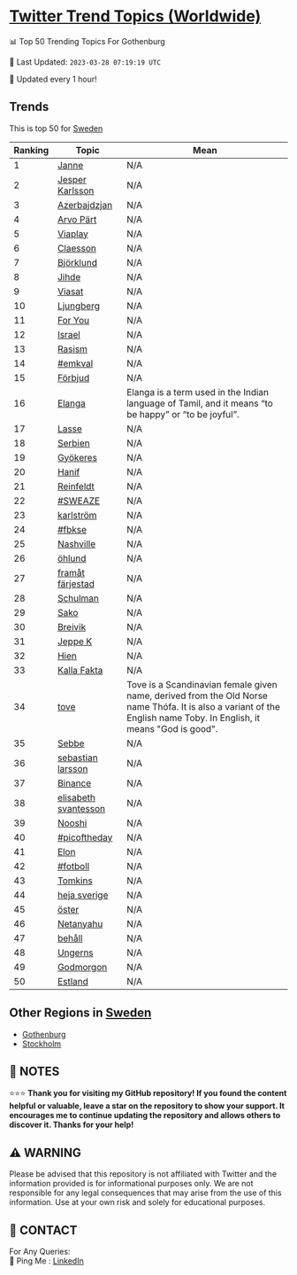 [Twitter Trend Topics (Worldwide)](https://github.com/ErcinDedeoglu/Twitter-Trend-Topics)
==========


📊 Top 50 Trending Topics For Gothenburg

📆 Last Updated: `2023-03-28 07:19:19 UTC`

🔧 Updated every 1 hour!


## Trends

This is top 50 for [Sweden](</Sweden>)

| Ranking | Topic | Mean |
| ------- | ------------ | ------------ |
| 1 | [Janne](http://twitter.com/search?q=Janne) | N/A |
| 2 | [Jesper Karlsson](http://twitter.com/search?q=Jesper+Karlsson) | N/A |
| 3 | [Azerbajdzjan](http://twitter.com/search?q=Azerbajdzjan) | N/A |
| 4 | [Arvo Pärt](http://twitter.com/search?q=Arvo+P%c3%a4rt) | N/A |
| 5 | [Viaplay](http://twitter.com/search?q=Viaplay) | N/A |
| 6 | [Claesson](http://twitter.com/search?q=Claesson) | N/A |
| 7 | [Björklund](http://twitter.com/search?q=Bj%c3%b6rklund) | N/A |
| 8 | [Jihde](http://twitter.com/search?q=Jihde) | N/A |
| 9 | [Viasat](http://twitter.com/search?q=Viasat) | N/A |
| 10 | [Ljungberg](http://twitter.com/search?q=Ljungberg) | N/A |
| 11 | [For You](http://twitter.com/search?q=For+You) | N/A |
| 12 | [Israel](http://twitter.com/search?q=Israel) | N/A |
| 13 | [Rasism](http://twitter.com/search?q=Rasism) | N/A |
| 14 | [#emkval](http://twitter.com/search?q=%23emkval) | N/A |
| 15 | [Förbjud](http://twitter.com/search?q=F%c3%b6rbjud) | N/A |
| 16 | [Elanga](http://twitter.com/search?q=Elanga) | Elanga is a term used in the Indian language of Tamil, and it means “to be happy” or “to be joyful”. |
| 17 | [Lasse](http://twitter.com/search?q=Lasse) | N/A |
| 18 | [Serbien](http://twitter.com/search?q=Serbien) | N/A |
| 19 | [Gyökeres](http://twitter.com/search?q=Gy%c3%b6keres) | N/A |
| 20 | [Hanif](http://twitter.com/search?q=Hanif) | N/A |
| 21 | [Reinfeldt](http://twitter.com/search?q=Reinfeldt) | N/A |
| 22 | [#SWEAZE](http://twitter.com/search?q=%23SWEAZE) | N/A |
| 23 | [karlström](http://twitter.com/search?q=karlstr%c3%b6m) | N/A |
| 24 | [#fbkse](http://twitter.com/search?q=%23fbkse) | N/A |
| 25 | [Nashville](http://twitter.com/search?q=Nashville) | N/A |
| 26 | [öhlund](http://twitter.com/search?q=%c3%b6hlund) | N/A |
| 27 | [framåt färjestad](http://twitter.com/search?q=fram%c3%a5t+f%c3%a4rjestad) | N/A |
| 28 | [Schulman](http://twitter.com/search?q=Schulman) | N/A |
| 29 | [Sako](http://twitter.com/search?q=Sako) | N/A |
| 30 | [Breivik](http://twitter.com/search?q=Breivik) | N/A |
| 31 | [Jeppe K](http://twitter.com/search?q=Jeppe+K) | N/A |
| 32 | [Hien](http://twitter.com/search?q=Hien) | N/A |
| 33 | [Kalla Fakta](http://twitter.com/search?q=Kalla+Fakta) | N/A |
| 34 | [tove](http://twitter.com/search?q=tove) | Tove is a Scandinavian female given name, derived from the Old Norse name Thófa. It is also a variant of the English name Toby. In English, it means "God is good". |
| 35 | [Sebbe](http://twitter.com/search?q=Sebbe) | N/A |
| 36 | [sebastian larsson](http://twitter.com/search?q=sebastian+larsson) | N/A |
| 37 | [Binance](http://twitter.com/search?q=Binance) | N/A |
| 38 | [elisabeth svantesson](http://twitter.com/search?q=elisabeth+svantesson) | N/A |
| 39 | [Nooshi](http://twitter.com/search?q=Nooshi) | N/A |
| 40 | [#picoftheday](http://twitter.com/search?q=%23picoftheday) | N/A |
| 41 | [Elon](http://twitter.com/search?q=Elon) | N/A |
| 42 | [#fotboll](http://twitter.com/search?q=%23fotboll) | N/A |
| 43 | [Tomkins](http://twitter.com/search?q=Tomkins) | N/A |
| 44 | [heja sverige](http://twitter.com/search?q=heja+sverige) | N/A |
| 45 | [öster](http://twitter.com/search?q=%c3%b6ster) | N/A |
| 46 | [Netanyahu](http://twitter.com/search?q=Netanyahu) | N/A |
| 47 | [behåll](http://twitter.com/search?q=beh%c3%a5ll) | N/A |
| 48 | [Ungerns](http://twitter.com/search?q=Ungerns) | N/A |
| 49 | [Godmorgon](http://twitter.com/search?q=Godmorgon) | N/A |
| 50 | [Estland](http://twitter.com/search?q=Estland) | N/A |



## Other Regions in [Sweden](</Sweden>)

* [Gothenburg](</Sweden/Gothenburg.md>)
* [Stockholm](</Sweden/Stockholm.md>)



## 📝 NOTES

⭐⭐⭐ **Thank you for visiting my GitHub repository! If you found the content helpful or valuable, leave a star on the repository to show your support. It encourages me to continue updating the repository and allows others to discover it. Thanks for your help!**


## ⚠️ WARNING

Please be advised that this repository is not affiliated with Twitter and the information provided is for informational purposes only. We are not responsible for any legal consequences that may arise from the use of this information. Use at your own risk and solely for educational purposes.


## 📨 CONTACT

 For Any Queries:  
            🏓 Ping Me : [LinkedIn](https://www.linkedin.com/in/ercindedeoglu/)
